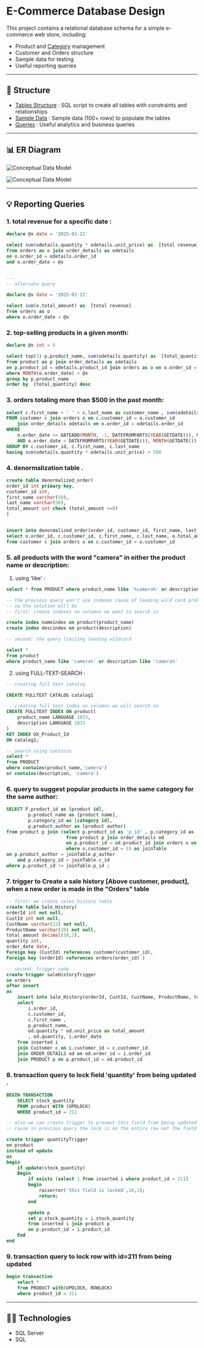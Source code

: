 # E-Commerce Database Design

This project contains a relational database schema for a simple e-commerce web store, including:

- Product and <u>Category</u> management
- Customer and Orders structure
- Sample data for testing
- Useful reporting queries
---
## 📂 Structure

- [Tables Structure](schema/tables_structure.sql) : SQL script to create all tables with constraints and relationships
- [Sample Data](schema/sample_data.sql) : Sample data (100+ rows) to populate the tables
- [Queries](reporting_queries/) : Useful analytics and business queries
---
## 📊 ER Diagram

![Conceptual Data Model](diagrams/ERD.png)

![Conceptual Data Model](diagrams/schema.png)

---
## 💡 Reporting Queries

### 1. total revenue for a specific date :
```sql
declare @x date = '2025-02-21'

select sum(odetails.quantity * odetails.unit_price) as  [total revenue]
from orders as o join order_details as odetails
on o.order_id = odetails.order_id
and o.order_date = @x


---
-- alternate query 

declare @x date = '2025-02-21'

select sum(o.total_amount) as  [total revenue]
from orders as o 
where o.order_date = @x
```

### 2.  top-selling products in a given month:
```sql
declare @x int = 5

select top(3) p.product_name, sum(odetails.quantity) as  [total_quantity]
from product as p join order_details as odetails
on p.product_id = odetails.product_id join orders as o on o.order_id = odetails.order_id 
where MONTH(o.order_date) = @x
group by p.product_name
order by  [total_quantity] desc
```

### 3. orders totaling more than $500 in the past month:
```sql
select c.first_name + ' ' + c.last_name as customer_name , sum(odetails.quantity * odetails.unit_price) as [total_order_amount]
FROM customer c join orders o on c.customer_id = o.customer_id
	join order_details odetails on o.order_id = odetails.order_id
WHERE 
    o.order_date >= DATEADD(MONTH, -1, DATEFROMPARTS(YEAR(GETDATE()), MONTH(GETDATE()), 1))
    AND o.order_date < DATEFROMPARTS(YEAR(GETDATE()), MONTH(GETDATE()), 1)
GROUP BY c.customer_id, c.first_name, c.last_name
having sum(odetails.quantity * odetails.unit_price) > 500
```

### 4. denormalization table .
```sql
create table denormalized_order(
order_id int primary key,
customer_id int,
first_name varchar(50),
last_name varchar(50),
total_amount int check (total_amount >=0)
)


insert into denormalized_order(order_id, customer_id, first_name, last_name, total_amount)
select o.order_id, c.customer_id, c.first_name, c.last_name, o.total_amount
from customer c join orders o on c.customer_id = o.customer_id
```

### 5. all products with the word "camera" in either the product name or description:
1. using 'like' :
```sql
select * from PRODUCT where product_name like '%camera%' or description like '%camera%';

-- the previous query won't use indexes cause of leading wild card problem (using '%' at the begging of the word)
-- so the solution will be
-- first: create indexes on columns we want to search in

create index nameindex on product(product_name)
create index descindex on product(description)

-- second: the query limiting leading wildcard

select *
from product
where product_name like 'camera%' or description like 'camera%'
```
2. using FULL-TEXT-SEARCH :
```sql
-- creating full text catalog

CREATE FULLTEXT CATALOG catalog1

-- creating full text index on columns we will search on
CREATE FULLTEXT INDEX ON product(
    product_name LANGUAGE 1033,
    description LANGUAGE 1033
)
KEY INDEX UX_Product_Id
ON catalog1;

-- search using contains
select *
from PRODUCT
where contains(product_name,'camera')
or contains(description, 'camera')

```

### 6. query to suggest popular products in the same category for the same author:
```sql
SELECT P.product_id as [product id],
        p.product_name as [product name],
        p.category_id as [category id],
        p.product_author as [product author]
from product p join (select p.product_id as 'p_id' , p.category_id as 'c_id' , p.product_author 'p_author'
                      from product p join order_details od
                      on p.product_id = od.product_id join orders o on o.order_id = od.order_id
                      where o.customer_id = 5) as joinTable
on p.product_author = joinTable.p_author
    and p.category_id = joinTable.c_id 
where p.product_id != joinTable.p_id ;
```

### 7. trigger to Create a sale history [Above customer, product], when a new order is made in the "Orders" table
```sql
-- first: we create sales_history table
create table Sale_History(
orderId int not null,
CustId int not null,
CustName varchar(22) not null,
ProductName varchar(20) not null,
total_amount decimal(10,2),
quantity int,
order_date date,
Foreign key (CustId) references customer(customer_id),
Foreign key (orderId) references orders(order_id) )

-- second: trigger code
create trigger saleHistoryTrigger
on orders
after insert
as
	insert into Sale_History(orderId, CustId, CustName, ProductName, total_amount, quantity, order_date)
	select 
		i.order_id,
		c.customer_id,
		c.first_name ,
		p.product_name,
		od.quantity * od.unit_price as total_amount
		, od.quantity, i.order_date
	from inserted i
	join Customer c on i.customer_id = c.customer_id
	join ORDER_DETAILS od on od.order_id = i.order_id
	join PRODUCT p on p.product_id = od.product_id
```

### 8. transaction query to lock field 'quantity' from being updated .
```sql
BEGIN TRANSACTION
    SELECT stock_quantity
    FROM product WITH (UPDLOCK)
    WHERE product_id = 211

-- also we can create trigger to prevent this field from being updated
-- cause in previous query the lock is on the entire row not the field only

create trigger quantityTrigger
on product 
instead of update
as
begin
	if update(stock_quantity)
	Begin
		if exists (select 1 from inserted i where product_id = 211)
		begin
			raiserror('this field is locked',16,1);
			return;
		end

		update p
		set p.stock_quantity = i.stock_quantity
		from inserted i join product p
		on p.product_id = i.product_id
	End
end
```

### 9. transaction query to lock row with id=211 from being updated
```sql
begin transaction
	select *
	from PRODUCT with(UPDLOCK, ROWLOCK)
	where product_id = 211
```
---
## 👨‍💻 Technologies
- SQL Server 
- SQL
